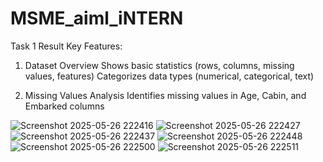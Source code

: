 # MSME_aiml_iNTERN

Task  1 Result
Key Features:

1. Dataset Overview
Shows basic statistics (rows, columns, missing values, features)
Categorizes data types (numerical, categorical, text)

2. Missing Values Analysis
Identifies missing values in Age, Cabin, and Embarked columns

![Screenshot 2025-05-26 222416](https://github.com/user-attachments/assets/a41853be-3317-49c7-b59b-7ed7bcb397b6)
![Screenshot 2025-05-26 222427](https://github.com/user-attachments/assets/0b8281fa-7d25-4115-84fa-fa18b2ce9646)
![Screenshot 2025-05-26 222437](https://github.com/user-attachments/assets/fefb533a-0cb1-4c33-8ec1-3eef5a4eca85)
![Screenshot 2025-05-26 222448](https://github.com/user-attachments/assets/6a8666a3-5aa9-4692-bd04-66cfd9509aef)
![Screenshot 2025-05-26 222500](https://github.com/user-attachments/assets/96a35222-58ee-4c1a-896f-70d42ed2c766)
![Screenshot 2025-05-26 222511](https://github.com/user-attachments/assets/2088ea51-faf7-497f-9ab8-4bcf6fc2fe48)

